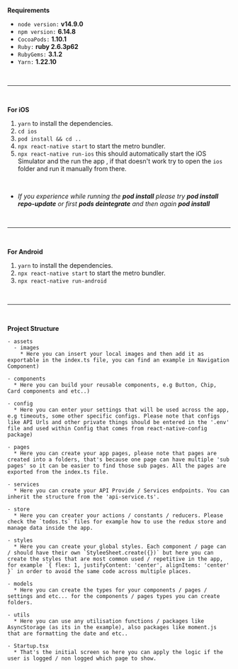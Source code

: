 **Requirements**

* `node version:`  **v14.9.0**
* `npm version:` **6.14.8**
* `CocoaPods:` **1.10.1**
* `Ruby:` **ruby 2.6.3p62**
* `RubyGems:` **3.1.2**
* `Yarn:` **1.22.10**
 

<br />

------

<br />

**For iOS**

1. `yarn` to install the dependencies.
2. `cd ios`
3. `pod install && cd ..`
4. `npx react-native start` to start the metro bundler.
5. `npx react-native run-ios` this should automatically start the iOS Simulator and the run the app , if that doesn't work try to open the `ios` folder and  run it manually from there.

<br />

* *If you experience while running the **pod install** please try **pod install repo-update** or first **pods deintegrate** and then again **pod install***


<br />

------

<br />

**For Android**

1. `yarn` to install the dependencies.
2. `npx react-native start` to start the metro bundler.
3. `npx react-native run-android`

<br />

------

<br />

**Project Structure**

```
- assets
  - images 
    * Here you can insert your local images and then add it as exportable in the index.ts file, you can find an example in Navigation Component)

- components 
  * Here you can build your reusable components, e.g Button, Chip, Card components and etc..)

- config 
  * Here you can enter your settings that will be used across the app, e.g timeouts, some other specific configs. Please note that configs like API Urls and other private things should be entered in the '.env' file and used within Config that comes from react-native-config package)

- pages
  * Here you can create your app pages, please note that pages are created into a folders, that's because one page can have multiple 'sub pages' so it can be easier to find those sub pages. All the pages are exported from the index.ts file.

- services
  * Here you can create your API Provide / Services endpoints. You can inherit the structure from the 'api-service.ts'.

- store 
  * Here you can creater your actions / constants / reducers. Please check the `todos.ts` files for example how to use the redux store and manage data inside the app.

- styles
  * Here you can create your global styles. Each component / page can / should have their own `StyleeSheet.create({})` but here you can create the styles that are most common used / repetitive in the app, for example `{ flex: 1, justifyContent: 'center', alignItems: 'center' }` in order to avoid the same code across multiple places.

- models
  * Here you can create the types for your components / pages / settings and etc... for the components / pages types you can create folders.

- utils
  * Here you can use any utilisation functions / packages like AsyncStorage (as its in the example), also packages like moment.js that are formatting the date and etc..

- Startup.tsx
  * That's the initial screen so here you can apply the logic if the user is logged / non logged which page to show.

```